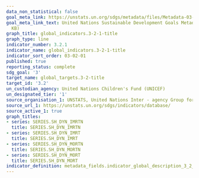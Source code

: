 ```yaml
---
data_non_statistical: false
goal_meta_link: https://unstats.un.org/sdgs/metadata/files/Metadata-03-02-01.pdf
goal_meta_link_text: United Nations Sustainable Development Goals Metadata (PDF 225
  KB)
graph_title: global_indicators.3-2-1-title
graph_type: line
indicator_number: 3.2.1
indicator_name: global_indicators.3-2-1-title
indicator_sort_order: 03-02-01
published: true
reporting_status: complete
sdg_goal: '3'
target_name: global_targets.3-2-title
target_id: '3.2'
un_custodian_agency: United Nations Children's Fund (UNICEF)
un_designated_tier: '1'
source_organisation_1: UNSTATS, United Nations Inter - agency Group for Child Mortality Estimation (UN IGME), 2023.
source_url_1: https://unstats.un.org/sdgs/indicators/database/
source_active_1: true
graph_titles:
- series: SERIES.SH_DYN_IMRTN
  title: SERIES.SH_DYN_IMRTN
- series: SERIES.SH_DYN_IMRT
  title: SERIES.SH_DYN_IMRT
- series: SERIES.SH_DYN_MORTN
  title: SERIES.SH_DYN_MORTN
- series: SERIES.SH_DYN_MORT
  title: SERIES.SH_DYN_MORT
indicator_definition: metadata_fields.indicator_global_description_3_2_1
---
```

